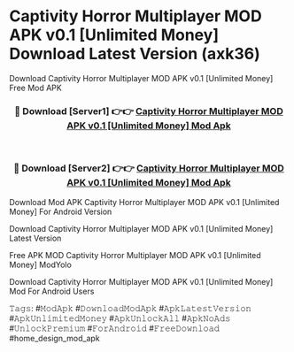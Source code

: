 # Captivity Horror Multiplayer MOD APK v0.1 [Unlimited Money] Download Latest Version (axk36)
Download Captivity Horror Multiplayer MOD APK v0.1 [Unlimited Money] Free Mod APK

<div align="center">
<h3>🔴 Download [Server1] 👉👉 <a href="https://apkcomod.com?title=Captivity_Horror_Multiplayer_MOD_APK_v0.1_[Unlimited_Money]">Captivity Horror Multiplayer MOD APK v0.1 [Unlimited Money] Mod Apk</a></h3><br>

<h3>🔴 Download [Server2] 👉👉 <a href="https://apkcomod.com?title=Captivity_Horror_Multiplayer_MOD_APK_v0.1_[Unlimited_Money]">Captivity Horror Multiplayer MOD APK v0.1 [Unlimited Money] Mod Apk</a></h3>
</div>


Download Mod APK Captivity Horror Multiplayer MOD APK v0.1 [Unlimited Money] For Android Version

Download Captivity Horror Multiplayer MOD APK v0.1 [Unlimited Money] Latest Version

Free APK MOD Captivity Horror Multiplayer MOD APK v0.1 [Unlimited Money] ModYolo

Download Captivity Horror Multiplayer MOD APK v0.1 [Unlimited Money] Mod For Android Users

𝚃𝚊𝚐𝚜: #𝙼𝚘𝚍𝙰𝚙𝚔 #𝙳𝚘𝚠𝚗𝚕𝚘𝚊𝚍𝙼𝚘𝚍𝙰𝚙𝚔 #𝙰𝚙𝚔𝙻𝚊𝚝𝚎𝚜𝚝𝚅𝚎𝚛𝚜𝚒𝚘𝚗 #𝙰𝚙𝚔𝚄𝚗𝚕𝚒𝚖𝚒𝚝𝚎𝚍𝙼𝚘𝚗𝚎𝚢 #𝙰𝚙𝚔𝚄𝚗𝚕𝚘𝚌𝚔𝙰𝚕𝚕 #𝙰𝚙𝚔𝙽𝚘𝙰𝚍𝚜 #𝚄𝚗𝚕𝚘𝚌𝚔𝙿𝚛𝚎𝚖𝚒𝚞𝚖 #𝙵𝚘𝚛𝙰𝚗𝚍𝚛𝚘𝚒𝚍 #𝙵𝚛𝚎𝚎𝙳𝚘𝚠𝚗𝚕𝚘𝚊𝚍 #home_design_mod_apk